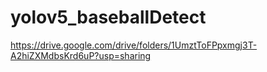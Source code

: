 # yolov5_baseballDetect

https://drive.google.com/drive/folders/1UmztToFPpxmgj3T-A2hiZXMdbsKrd6uP?usp=sharing
